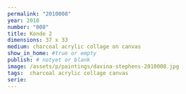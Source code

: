 ```yaml
---
permalink: "2010008"
year: 2010
number: "008"
title: Konde 2		
dimensions: 37 x 33
medium: charcoal acrylic collage on canvas
show_in_home: #true or empty
publish: # notyet or blank
image: /assets/p/paintings/davina-stephens-2010008.jpg
tags:  charcoal acrylic collage canvas
serie:
---
```

